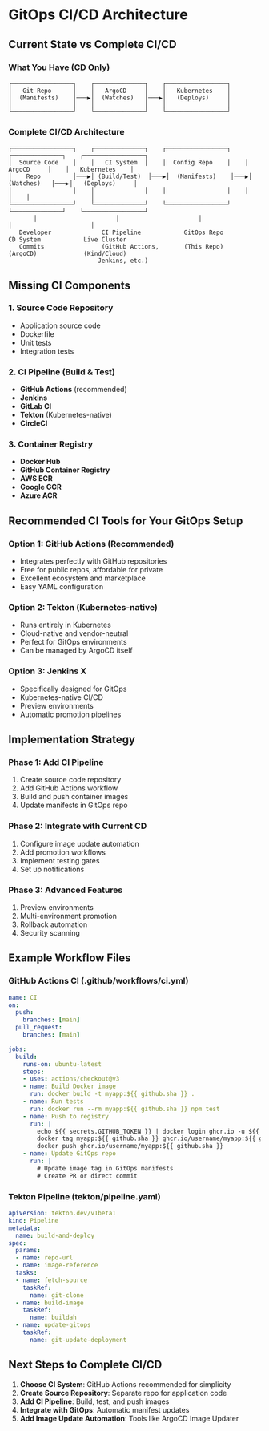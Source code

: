 # GitOps CI/CD Architecture

## Current State vs Complete CI/CD

### What You Have (CD Only)
```
┌─────────────────┐    ┌──────────────┐    ┌─────────────────┐
│   Git Repo      │    │   ArgoCD     │    │   Kubernetes    │
│  (Manifests)    │───▶│  (Watches)   │───▶│   (Deploys)     │
│                 │    │              │    │                 │
└─────────────────┘    └──────────────┘    └─────────────────┘
```

### Complete CI/CD Architecture
```
┌─────────────────┐    ┌──────────────┐    ┌─────────────────┐    ┌──────────────┐    ┌─────────────────┐
│  Source Code    │    │   CI System  │    │  Config Repo    │    │   ArgoCD     │    │   Kubernetes    │
│    Repo         │───▶│ (Build/Test)  │───▶│  (Manifests)    │───▶│  (Watches)   │───▶│   (Deploys)     │
│                 │    │              │    │                 │    │              │    │                 │
└─────────────────┘    └──────────────┘    └─────────────────┘    └──────────────┘    └─────────────────┘
       │                      │                      │                      │                      │
   Developer              CI Pipeline            GitOps Repo            CD System            Live Cluster
   Commits                (GitHub Actions,       (This Repo)           (ArgoCD)             (Kind/Cloud)
                         Jenkins, etc.)
```

## Missing CI Components

### 1. Source Code Repository
- Application source code
- Dockerfile
- Unit tests
- Integration tests

### 2. CI Pipeline (Build & Test)
- **GitHub Actions** (recommended)
- **Jenkins**
- **GitLab CI**
- **Tekton** (Kubernetes-native)
- **CircleCI**

### 3. Container Registry
- **Docker Hub**
- **GitHub Container Registry**
- **AWS ECR**
- **Google GCR**
- **Azure ACR**

## Recommended CI Tools for Your GitOps Setup

### Option 1: GitHub Actions (Recommended)
- Integrates perfectly with GitHub repositories
- Free for public repos, affordable for private
- Excellent ecosystem and marketplace
- Easy YAML configuration

### Option 2: Tekton (Kubernetes-native)
- Runs entirely in Kubernetes
- Cloud-native and vendor-neutral
- Perfect for GitOps environments
- Can be managed by ArgoCD itself

### Option 3: Jenkins X
- Specifically designed for GitOps
- Kubernetes-native CI/CD
- Preview environments
- Automatic promotion pipelines

## Implementation Strategy

### Phase 1: Add CI Pipeline
1. Create source code repository
2. Add GitHub Actions workflow
3. Build and push container images
4. Update manifests in GitOps repo

### Phase 2: Integrate with Current CD
1. Configure image update automation
2. Add promotion workflows
3. Implement testing gates
4. Set up notifications

### Phase 3: Advanced Features
1. Preview environments
2. Multi-environment promotion
3. Rollback automation
4. Security scanning

## Example Workflow Files

### GitHub Actions CI (.github/workflows/ci.yml)
```yaml
name: CI
on:
  push:
    branches: [main]
  pull_request:
    branches: [main]

jobs:
  build:
    runs-on: ubuntu-latest
    steps:
    - uses: actions/checkout@v3
    - name: Build Docker image
      run: docker build -t myapp:${{ github.sha }} .
    - name: Run tests
      run: docker run --rm myapp:${{ github.sha }} npm test
    - name: Push to registry
      run: |
        echo ${{ secrets.GITHUB_TOKEN }} | docker login ghcr.io -u ${{ github.actor }} --password-stdin
        docker tag myapp:${{ github.sha }} ghcr.io/username/myapp:${{ github.sha }}
        docker push ghcr.io/username/myapp:${{ github.sha }}
    - name: Update GitOps repo
      run: |
        # Update image tag in GitOps manifests
        # Create PR or direct commit
```

### Tekton Pipeline (tekton/pipeline.yaml)
```yaml
apiVersion: tekton.dev/v1beta1
kind: Pipeline
metadata:
  name: build-and-deploy
spec:
  params:
  - name: repo-url
  - name: image-reference
  tasks:
  - name: fetch-source
    taskRef:
      name: git-clone
  - name: build-image
    taskRef:
      name: buildah
  - name: update-gitops
    taskRef:
      name: git-update-deployment
```

## Next Steps to Complete CI/CD

1. **Choose CI System**: GitHub Actions recommended for simplicity
2. **Create Source Repository**: Separate repo for application code
3. **Add CI Pipeline**: Build, test, and push images
4. **Integrate with GitOps**: Automatic manifest updates
5. **Add Image Update Automation**: Tools like ArgoCD Image Updater

